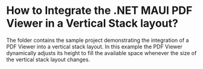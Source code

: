 # How to Integrate the .NET MAUI PDF Viewer in a Vertical Stack layout?

The folder contains the sample project demonstrating the integration of a PDF Viewer into a vertical stack layout. In this example the PDF Viewer dynamically adjusts its height to fill the available space whenever the size of the vertical stack layout changes.